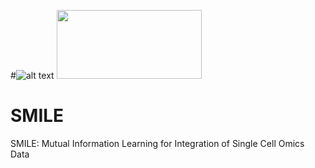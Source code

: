 #![alt text](https://github.com/rpmccordlab/SMILE/blob/main/SMILE_logo.jpg)
<img src="https://github.com/rpmccordlab/SMILE/blob/main/SMILE_logo.jpg" width="232" height="110">

# SMILE
SMILE: Mutual Information Learning for Integration of Single Cell Omics Data 
